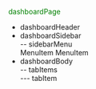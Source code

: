 <font color='green'>dashboardPage</font>  
* dashboardHeader  
* dashboardSidebar  
-- sidebarMenu  
MenuItem
MenuItem
* dashboardBody  
-- tabItems  
--- tabItem  
